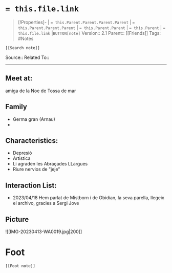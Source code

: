 # `= this.file.link`
>[!Properties]- | `= this.Parent.Parent.Parent.Parent` |  `= this.Parent.Parent.Parent` | `= this.Parent.Parent` | `= this.Parent` | `= this.file.link` |`BUTTON[note]` 
>Version:: 2.1
>Parent:: [[Friends]]
>Tags: #Notes
```meta-bind-embed
[[Search note]]
```
Source::
Related To::
***
## Meet at:
amiga de la Noe de Tossa de mar
## Family
- Germa gran (Arnau)
- 
## Characteristics:
- Depresió
- Artistica
- Li agraden les Abraçades LLargues
- Riure nervios de "jeje"
## Interaction List:
- 2023/04/18  Hem parlat de Mistborn i de Obidian, la seva parella, llegeix el archivo, gracies a Sergi Jove
## Picture

![[IMG-20230413-WA0019.jpg|200]]










# Foot
```meta-bind-embed
[[Foot note]]
``` 